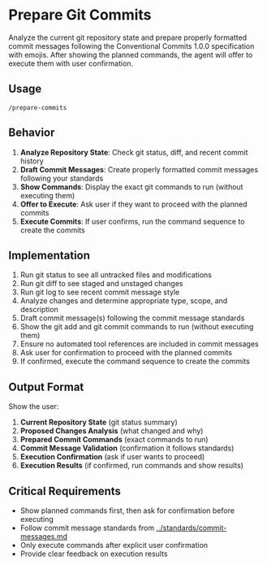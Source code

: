 # Prepare Git Commits

Analyze the current git repository state and prepare properly formatted commit messages following the Conventional Commits 1.0.0 specification with emojis. After showing the planned commands, the agent will offer to execute them with user confirmation.

## Usage

`/prepare-commits`

## Behavior

1. **Analyze Repository State**: Check git status, diff, and recent commit history
2. **Draft Commit Messages**: Create properly formatted commit messages following your standards
3. **Show Commands**: Display the exact git commands to run (without executing them)
4. **Offer to Execute**: Ask user if they want to proceed with the planned commits
5. **Execute Commits**: If user confirms, run the command sequence to create the commits

## Implementation

1. Run git status to see all untracked files and modifications
2. Run git diff to see staged and unstaged changes  
3. Run git log to see recent commit message style
4. Analyze changes and determine appropriate type, scope, and description
5. Draft commit message(s) following the commit message standards
6. Show the git add and git commit commands to run (without executing them)
7. Ensure no automated tool references are included in commit messages
8. Ask user for confirmation to proceed with the planned commits
9. If confirmed, execute the command sequence to create the commits

## Output Format

Show the user:
1. **Current Repository State** (git status summary)
2. **Proposed Changes Analysis** (what changed and why)
3. **Prepared Commit Commands** (exact commands to run)
4. **Commit Message Validation** (confirmation it follows standards)
5. **Execution Confirmation** (ask if user wants to proceed)
6. **Execution Results** (if confirmed, run commands and show results)

## Critical Requirements

- Show planned commands first, then ask for confirmation before executing
- Follow commit message standards from [../standards/commit-messages.md](../standards/commit-messages.md)
- Only execute commands after explicit user confirmation
- Provide clear feedback on execution results